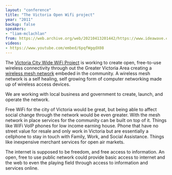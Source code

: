 ```yaml
---
layout: "conference"
title: "The Victoria Open Wifi project"
year: "2011"
backup: false
speakers:
- "liam-mclachlan"
from: https://web.archive.org/web/20210413201442/https://www.ideawave.ca/2011-conference/the-victoria-open-wifi-project
videos:
- https://www.youtube.com/embed/6pqfWgqdX08
---
```


The [Victoria City Wide WiFi Project](http://openwifi.ca/)
is working to create open, free-to-use wireless connectivity
through out the Greater Victoria Area creating a [wireless mesh
network](https://en.wikipedia.org/wiki/Wireless_mesh_network) embeded in
the community. A wireless mesh network is a self healing, self growing
form of computer networking made up of wireless access devices.

We are working with local business and government to create, launch, and
operate the network.

Free WiFi for the city of Victoria would be great, but being able to affect
social change through the network would be even greater. With the mesh network
in place services for the community can be built on top of it. Things like
WiFi VoIP phones for low income earning house. Phone that have no street value
for resale and only work in Victoria but are essentially a cellphone to stay
in touch with Family, Work, and Social Assistance. Things like inexpensive
merchant services for open air markets.

The internet is supposed to be freedom, and free access to information. An
open, free to use public network could provide basic access to internet and
the web to even the playing field through access to information and services
online.
